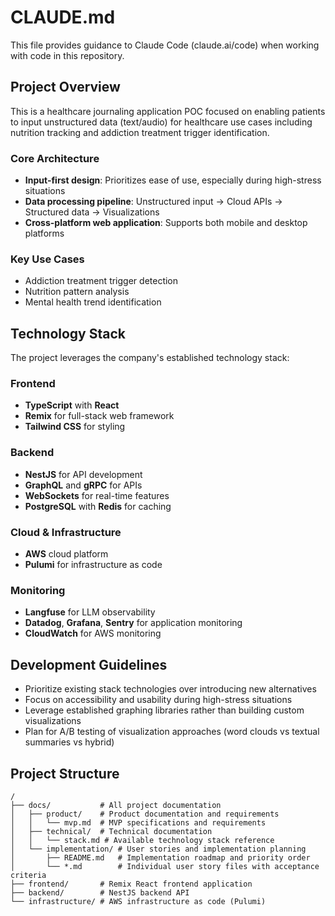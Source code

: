 # CLAUDE.md

This file provides guidance to Claude Code (claude.ai/code) when working with code in this repository.

## Project Overview

This is a healthcare journaling application POC focused on enabling patients to input unstructured data (text/audio) for healthcare use cases including nutrition tracking and addiction treatment trigger identification.

### Core Architecture
- **Input-first design**: Prioritizes ease of use, especially during high-stress situations
- **Data processing pipeline**: Unstructured input → Cloud APIs → Structured data → Visualizations
- **Cross-platform web application**: Supports both mobile and desktop platforms

### Key Use Cases
- Addiction treatment trigger detection
- Nutrition pattern analysis
- Mental health trend identification

## Technology Stack

The project leverages the company's established technology stack:

### Frontend
- **TypeScript** with **React**
- **Remix** for full-stack web framework
- **Tailwind CSS** for styling

### Backend
- **NestJS** for API development
- **GraphQL** and **gRPC** for APIs
- **WebSockets** for real-time features
- **PostgreSQL** with **Redis** for caching

### Cloud & Infrastructure
- **AWS** cloud platform
- **Pulumi** for infrastructure as code

### Monitoring
- **Langfuse** for LLM observability
- **Datadog**, **Grafana**, **Sentry** for application monitoring
- **CloudWatch** for AWS monitoring

## Development Guidelines

- Prioritize existing stack technologies over introducing new alternatives
- Focus on accessibility and usability during high-stress situations
- Leverage established graphing libraries rather than building custom visualizations
- Plan for A/B testing of visualization approaches (word clouds vs textual summaries vs hybrid)

## Project Structure

```
/
├── docs/           # All project documentation
│   ├── product/    # Product documentation and requirements
│   │   └── mvp.md  # MVP specifications and requirements
│   ├── technical/  # Technical documentation
│   │   └── stack.md # Available technology stack reference
│   └── implementation/ # User stories and implementation planning
│       ├── README.md   # Implementation roadmap and priority order
│       └── *.md        # Individual user story files with acceptance criteria
├── frontend/       # Remix React frontend application
├── backend/        # NestJS backend API
└── infrastructure/ # AWS infrastructure as code (Pulumi)
```